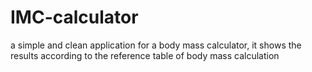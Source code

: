 # IMC-calculator
a simple and clean application for a body mass calculator, it shows the results according to the reference table of body mass calculation
